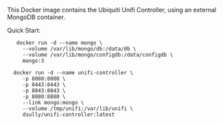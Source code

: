 This Docker image contains the Ubiquiti Unifi Controller, using an external MongoDB container.

Quick Start:

```
   docker run -d --name mongo \
     --volume /var/lib/mongo/db:/data/db \
     --volume /var/lib/mongo/configdb:/data/configdb \
     mongo:3

  docker run -d --name unifi-controller \
     -p 8080:8080 \
     -p 8443:8443 \
     -p 8843:8843 \
     -p 8880:8880 \
     --link mongo:mongo \
     --volume /tmp/unifi:/var/lib/unifi \
     dsully/unifi-controller:latest
```

